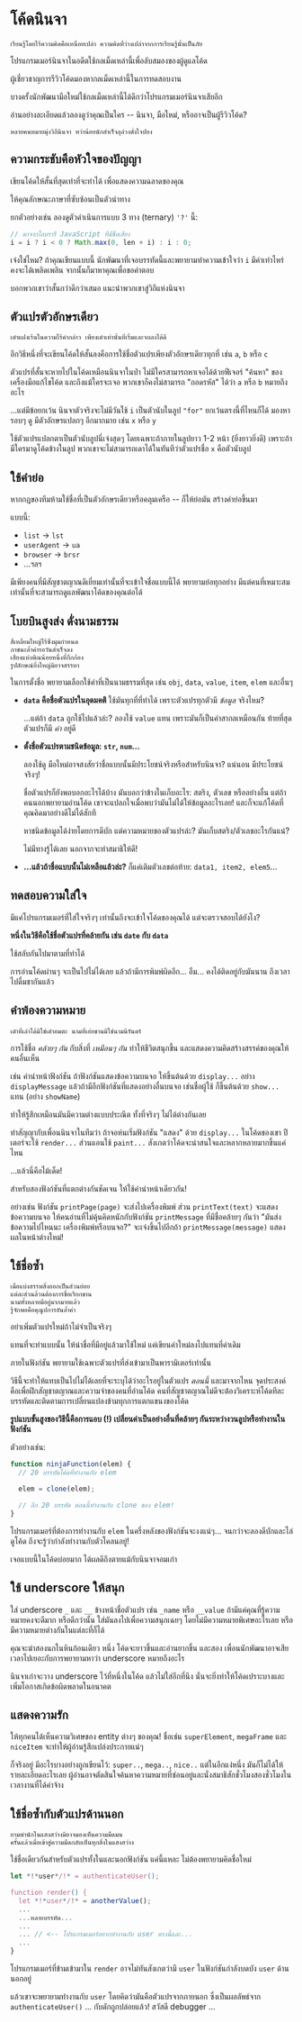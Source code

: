 # โค้ดนินจา

```quote author="ขงจื๊อ (วจนะ)"
เรียนรู้โดยไร้ความคิดคือเหนื่อยเปล่า ความคิดที่ว่างเปล่าจากการเรียนรู้นั้นเป็นภัย
```

โปรแกรมเมอร์นินจาในอดีตใช้กลเม็ดเหล่านี้เพื่อลับสมองของผู้ดูแลโค้ด

ผู้เชี่ยวชาญการรีวิวโค้ดมองหากลเม็ดเหล่านี้ในการทดสอบงาน

บางครั้งนักพัฒนามือใหม่ใช้กลเม็ดเหล่านี้ได้ดีกว่าโปรแกรมเมอร์นินจาเสียอีก

อ่านอย่างละเอียดแล้วลองดูว่าคุณเป็นใคร -- นินจา, มือใหม่, หรืออาจเป็นผู้รีวิวโค้ด?

```warn header="พบการเสียดสี"
หลายคนหมายมุ่งวิถีนินจา ทว่าน้อยนักสำเร็จลุล่วงดั่งใจปอง
```

## ความกระชับคือหัวใจของปัญญา

เขียนโค้ดให้สั้นที่สุดเท่าที่จะทำได้ เพื่อแสดงความฉลาดของคุณ

ให้คุณลักษณะภาษาที่ซับซ้อนเป็นตัวนำทาง

ยกตัวอย่างเช่น ลองดูตัวดำเนินการแบบ 3 ทาง (ternary) `'?'` นี้:

```js
// มาจากไลบรารี JavaScript ที่มีชื่อเสียง
i = i ? i < 0 ? Math.max(0, len + i) : i : 0;
```

เจ๋งใช่ไหม? ถ้าคุณเขียนแบบนี้ นักพัฒนาที่เจอบรรทัดนี้และพยายามทำความเข้าใจว่า `i` มีค่าเท่าไหร่ คงจะได้เพลิดเพลิน จากนั้นก็มาหาคุณเพื่อขอคำตอบ

บอกพวกเขาว่าสั้นกว่าดีกว่าเสมอ แนะนำพวกเขาสู่วิถีแห่งนินจา

## ตัวแปรตัวอักษรเดียว

```quote author="เล่าจื๊อ (เต๋าเต๋อจิง)"
เต๋าแฝงเร้นในความไร้คำกล่าว เพียงเต๋าเท่านั้นที่เริ่มและจบลงได้ดี
```

อีกวิธีหนึ่งที่จะเขียนโค้ดให้สั้นลงคือการใช้ชื่อตัวแปรเพียงตัวอักษรเดียวทุกที่ เช่น `a`, `b` หรือ `c`

ตัวแปรที่สั้นจะหายไปในโค้ดเหมือนนินจาในป่า ไม่มีใครสามารถหาเจอได้ด้วยฟีเจอร์ "ค้นหา" ของเครื่องมือแก้ไขโค้ด และถึงแม้ใครจะเจอ พวกเขาก็คงไม่สามารถ "ถอดรหัส" ได้ว่า `a` หรือ `b` หมายถึงอะไร

...แต่มีข้อยกเว้น นินจาตัวจริงจะไม่มีวันใช้ `i` เป็นตัวนับในลูป `"for"` ยกเว้นตรงนี้ที่ไหนก็ได้ มองหารอบๆ ดู มีตัวอักษรแปลกๆ อีกมากมาย เช่น `x` หรือ `y`

ใช้ตัวแปรแปลกตาเป็นตัวนับลูปนี่เจ๋งสุดๆ โดยเฉพาะถ้าภายในลูปยาว 1-2 หน้า (ยิ่งยาวยิ่งดี) เพราะถ้ามีใครมาดูโค้ดข้างในลูป พวกเขาจะไม่สามารถเดาได้ในทันทีว่าตัวแปรชื่อ `x` คือตัวนับลูป


## ใช้คำย่อ

หากกฎของทีมห้ามใช้ชื่อที่เป็นตัวอักษรเดียวหรือคลุมเครือ -- ก็ให้ย่อมัน สร้างคำย่อขึ้นมา

แบบนี้:

- `list` -> `lst`
- `userAgent` -> `ua`
- `browser` -> `brsr` 
- ...ฯลฯ

มีเพียงคนที่มีสัญชาตญาณดีเยี่ยมเท่านั้นที่จะเข้าใจชื่อแบบนี้ได้ พยายามย่อทุกอย่าง มีแต่คนที่เหมาะสมเท่านั้นที่จะสามารถดูแลพัฒนาโค้ดของคุณต่อได้

## โบยบินสูงส่ง ดั่งนามธรรม

```quote author="เล่าจื๊อ (เต๋าเต๋อจิง)"
สี่เหลี่ยมใหญ่ไร้ซึ่งมุมกำหนด
ภาชนะล้ำค่ารอวันสำเร็จลง
เสียงแห่งพิณน้อยหนึ่งที่กึกก้อง
รูปลักษณ์ยิ่งใหญ่มิอาจสรรหา
```

ในการตั้งชื่อ พยายามเลือกใช้คำที่เป็นนามธรรมที่สุด เช่น `obj`, `data`, `value`, `item`, `elem` และอื่นๆ

- **`data` คือชื่อตัวแปรในอุดมคติ** ใช้มันทุกที่ที่ทำได้ เพราะตัวแปรทุกตัวมี *ข้อมูล* จริงไหม?

    ...แต่ถ้า `data` ถูกใช้ไปแล้วล่ะ? ลองใช้ `value` แทน เพราะมันก็เป็นคำสากลเหมือนกัน ท้ายที่สุดตัวแปรก็มี *ค่า* อยู่ดี

- **ตั้งชื่อตัวแปรตามชนิดข้อมูล: `str`, `num`...**

    ลองใช้ดู มือใหม่อาจสงสัยว่าชื่อแบบนั้นมีประโยชน์จริงหรือสำหรับนินจา? แน่นอน มีประโยชน์จริงๆ!

    ชื่อตัวแปรก็ยังพอบอกอะไรได้บ้าง มันบอกว่าข้างในเก็บอะไร: สตริง, ตัวเลข หรืออย่างอื่น แต่ถ้าคนนอกพยายามอ่านโค้ด เขาจะแปลกใจเมื่อพบว่ามันไม่ได้ให้ข้อมูลอะไรเลย! และก็จะแก้โค้ดที่คุณคิดมาอย่างดีไม่ได้สักที

    หาชนิดข้อมูลได้ง่ายโดยการดีบัก แต่ความหมายของตัวแปรล่ะ? มันเก็บสตริง/ตัวเลขอะไรกันแน่?

    ไม่มีทางรู้ได้เลย นอกจากจะทำสมาธิให้ดี!

- **...แล้วถ้าชื่อแบบนั้นไม่เหลือแล้วล่ะ?** ก็แค่เติมตัวเลขต่อท้าย: `data1, item2, elem5`...

## ทดสอบความใส่ใจ

มีแค่โปรแกรมเมอร์ที่ใส่ใจจริงๆ เท่านั้นถึงจะเข้าใจโค้ดของคุณได้ แต่จะตรวจสอบได้ยังไง?

**หนึ่งในวิธีคือใช้ชื่อตัวแปรที่คล้ายกัน เช่น `date` กับ `data`**

ใช้สลับกันไปมาตามที่ทำได้ 

การอ่านโค้ดผ่านๆ จะเป็นไปไม่ได้เลย แล้วถ้ามีการพิมพ์ผิดอีก... อืม... คงได้ติดอยู่กับมันนาน ถึงเวลาไปดื่มชากันแล้ว

## คำพ้องความหมาย

```quote author="เล่าจื๊อ (เต๋าเต๋อจิง)"  
เต๋าที่เล่าได้มิใช่เต๋าอมตะ นามที่เอ่ยขานมิใช่นามนิรันดร์
```

การใช้ชื่อ *คล้ายๆ กัน* กับสิ่งที่ *เหมือนๆ กัน* ทำให้ชีวิตสนุกขึ้น และแสดงความคิดสร้างสรรค์ของคุณให้คนอื่นเห็น

เช่น คำนำหน้าฟังก์ชัน ถ้าฟังก์ชันแสดงข้อความบนจอ ให้ขึ้นต้นด้วย `display...` อย่าง `displayMessage` แล้วถ้ามีอีกฟังก์ชันที่แสดงอย่างอื่นบนจอ เช่นชื่อผู้ใช้ ก็ขึ้นต้นด้วย `show...` แทน (อย่าง `showName`)

ทำให้รู้สึกเหมือนมันมีความต่างแบบประณีต ทั้งที่จริงๆ ไม่ได้ต่างกันเลย

ทำสัญญากับเพื่อนนินจาในทีมว่า ถ้าจอห์นเริ่มฟังก์ชัน "แสดง" ด้วย `display...` ในโค้ดของเขา ปีเตอร์จะใช้ `render...` ส่วนแอนใช้ `paint...` สังเกตว่าโค้ดจะน่าสนใจและหลากหลายมากขึ้นแค่ไหน

...แล้วนี่คือไม้เด็ด!

สำหรับสองฟังก์ชันที่แตกต่างกันชัดเจน ให้ใช้คำนำหน้าเดียวกัน!

อย่างเช่น ฟังก์ชัน `printPage(page)` จะส่งไปเครื่องพิมพ์ ส่วน `printText(text)` จะแสดงข้อความบนจอ ให้คนอ่านที่ไม่คุ้นคิดหนักกับฟังก์ชัน `printMessage` ที่มีชื่อคล้ายๆ กันว่า "มันส่งข้อความไปไหนนะ เครื่องพิมพ์หรือบนจอ?" จะเจ๋งขึ้นไปอีกถ้า `printMessage(message)` แสดงผลในหน้าต่างใหม่!

## ใช้ชื่อซ้ำ 

```quote author="เล่าจื๊อ (เต๋าเต๋อจิง)"
เมื่อแบ่งสรรพสิ่งออกเป็นส่วนย่อย
แต่ละส่วนล้วนต้องการชื่อเรียกขาน
นามทั้งหลายมีอยู่มากมายแล้ว
รู้จักพอคือคุณูปการอันล้ำค่า
```

อย่าเพิ่มตัวแปรใหม่ถ้าไม่จำเป็นจริงๆ 

แทนที่จะทำแบบนั้น ให้นำชื่อที่มีอยู่แล้วมาใช้ใหม่ แค่เขียนค่าใหม่ลงไปแทนที่ค่าเดิม

ภายในฟังก์ชัน พยายามใช้เฉพาะตัวแปรที่ส่งเข้ามาเป็นพารามิเตอร์เท่านั้น

วิธีนี้จะทำให้แทบเป็นไปไม่ได้เลยที่จะระบุได้ว่าอะไรอยู่ในตัวแปร *ตอนนี้* และมาจากไหน จุดประสงค์คือเพื่อฝึกสัญชาตญาณและความจำของคนที่อ่านโค้ด คนที่สัญชาตญาณไม่ดีจะต้องวิเคราะห์โค้ดทีละบรรทัดและติดตามการเปลี่ยนแปลงข้ามทุกการแตกแขนงของโค้ด

**รูปแบบขั้นสูงของวิธีนี้คือการแอบ (!) เปลี่ยนค่าเป็นอย่างอื่นที่คล้ายๆ กันระหว่างวนลูปหรือทำงานในฟังก์ชัน**

ตัวอย่างเช่น:

```js
function ninjaFunction(elem) {
  // 20 บรรทัดโค้ดที่ทำงานกับ elem 

  elem = clone(elem);

  // อีก 20 บรรทัด ตอนนี้ทำงานกับ clone ของ elem!
}
```

โปรแกรมเมอร์ที่ต้องการทำงานกับ `elem` ในครึ่งหลังของฟังก์ชันจะงงแน่ๆ... จนกว่าจะลองดีบักและไล่ดูโค้ด ถึงจะรู้ว่ากำลังทำงานกับตัวโคลนอยู่!

เจอแบบนี้ในโค้ดบ่อยมาก ได้ผลดีถึงตายแม้กับนินจาจอมเก๋า

## ใช้ underscore ให้สนุก

ใส่ underscore `_` และ `__` ข้างหน้าชื่อตัวแปร เช่น `_name` หรือ `__value` ถ้ามีแค่คุณที่รู้ความหมายคงจะดีมาก หรือดีกว่านั้น ใส่มันลงไปเพื่อความสนุกเฉยๆ โดยไม่มีความหมายพิเศษอะไรเลย หรือมีความหมายต่างกันในแต่ละที่ก็ได้

คุณจะฆ่าสองนกในหินก้อนเดียว หนึ่ง โค้ดจะยาวขึ้นและอ่านยากขึ้น และสอง เพื่อนนักพัฒนาอาจเสียเวลาไปเยอะกับการพยายามหาว่า underscore หมายถึงอะไร 

นินจาเก๋าจะวาง underscore ไว้ที่หนึ่งในโค้ด แล้วไม่ใส่อีกที่นึง นั่นจะยิ่งทำให้โค้ดเปราะบางและเพิ่มโอกาสเกิดข้อผิดพลาดในอนาคต

## แสดงความรัก

ให้ทุกคนได้เห็นความวิเศษของ entity ต่างๆ ของคุณ! ชื่อเช่น `superElement`, `megaFrame` และ `niceItem` จะทำให้ผู้อ่านรู้สึกเปล่งประกายแน่ๆ

ก็จริงอยู่ มีอะไรบางอย่างถูกเขียนไว้: `super..`, `mega..`, `nice..` แต่ในอีกแง่หนึ่ง มันก็ไม่ได้ให้รายละเอียดอะไรเลย ผู้อ่านอาจตัดสินใจค้นหาความหมายที่ซ่อนอยู่และนั่งสมาธิสักชั่วโมงสองชั่วโมงในเวลางานที่ได้ค่าจ้าง

## ใช้ชื่อซ้ำกับตัวแปรด้านนอก

```quote author="กวนอินจื้อ"
ยามพำนักในแสงสว่างมิอาจมองเห็นความมืดมน
ครั้นแล้วเมื่อเข้าสู่ความมืดกลับเห็นทุกสิ่งในแสงสว่าง 
```

ใช้ชื่อเดียวกันสำหรับตัวแปรทั้งในและนอกฟังก์ชัน แค่นี้แหละ ไม่ต้องพยายามคิดชื่อใหม่

```js
let *!*user*/!* = authenticateUser();

function render() {
  let *!*user*/!* = anotherValue();
  ...
  ...หลายบรรทัด...
  ...
  ... // <-- โปรแกรมเมอร์อยากทำงานกับ user ตรงนี้และ... 
  ...
}
```

โปรแกรมเมอร์ที่ข้ามเข้ามาใน `render` อาจไม่ทันสังเกตว่ามี `user` ในฟังก์ชันกำลังบดบัง `user` ด้านนอกอยู่

แล้วเขาจะพยายามทำงานกับ `user` โดยคิดว่ามันคือตัวแปรจากภายนอก ซึ่งเป็นผลลัพธ์จาก `authenticateUser()` ... กับดักถูกปล่อยแล้ว! สวัสดี debugger ...
